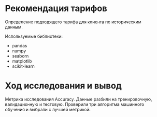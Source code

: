 # Рекомендация тарифов
Определение подходящего тарифа для клиента по историческим данным.

Используемые библиотеки:

* pandas
* numpy
* seaborn
* matplotlib
* scikit-learn

# Ход исследования и вывод
Метрика исследования Accuracy. Данные разбили на тренировочную, валидационную и тестовую. Проверили три алгоритма машинного обучения и выбрали с лучшей метрикой.
